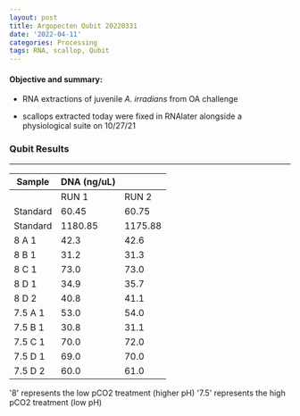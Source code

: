 ```yaml
---
layout: post
title: Argopecten Qubit 20220331
date: '2022-04-11'
categories: Processing
tags: RNA, scallop, Qubit
---
```

#### **Objective and summary:**

- RNA extractions of juvenile *A. irradians* from OA challenge 

- scallops extracted today were fixed in RNAlater alongside a physiological suite on 10/27/21

### Qubit Results

----------

| Sample        | DNA (ng/uL)  |             |  
| ------        | -----------  | ----------- |  
|               |    RUN 1     |    RUN 2    |      
| Standard      |    60.45     |    60.75    |     
| Standard  	|    1180.85   |    1175.88  |     
| 8 A 1      	|     42.3     |    42.6     |     
| 8 B 1  	  	|     31.2     |    31.3     |       
| 8 C 1  		|     73.0     |    73.0     |
| 8 D 1    	    |     34.9     |    35.7     |     
| 8 D 2  	  	|     40.8     |    41.1     |  
| 7.5 A 1    	|     53.0     |    54.0     |     
| 7.5 B 1  	  	|     30.8     |    31.1     |       
| 7.5 C 1  		|     70.0     |    72.0     |
| 7.5 D 1    	|     69.0     |    70.0     |     
| 7.5 D 2  	  	|     60.0     |    61.0     |    

 
'8' represents the low pCO2 treatment (higher pH) 
'7.5' represents the high pCO2 treatment (low pH)
